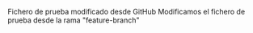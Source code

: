 Fichero de prueba modificado desde GitHub
Modificamos el fichero de prueba desde la rama "feature-branch"
